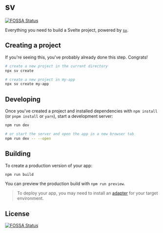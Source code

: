 # sv
[![FOSSA Status](https://app.fossa.com/api/projects/git%2Bgithub.com%2Fahmadyasser72%2Fromc-tools.svg?type=shield)](https://app.fossa.com/projects/git%2Bgithub.com%2Fahmadyasser72%2Fromc-tools?ref=badge_shield)


Everything you need to build a Svelte project, powered by [`sv`](https://github.com/sveltejs/cli).

## Creating a project

If you're seeing this, you've probably already done this step. Congrats!

```bash
# create a new project in the current directory
npx sv create

# create a new project in my-app
npx sv create my-app
```

## Developing

Once you've created a project and installed dependencies with `npm install` (or `pnpm install` or `yarn`), start a development server:

```bash
npm run dev

# or start the server and open the app in a new browser tab
npm run dev -- --open
```

## Building

To create a production version of your app:

```bash
npm run build
```

You can preview the production build with `npm run preview`.

> To deploy your app, you may need to install an [adapter](https://svelte.dev/docs/kit/adapters) for your target environment.


## License
[![FOSSA Status](https://app.fossa.com/api/projects/git%2Bgithub.com%2Fahmadyasser72%2Fromc-tools.svg?type=large)](https://app.fossa.com/projects/git%2Bgithub.com%2Fahmadyasser72%2Fromc-tools?ref=badge_large)